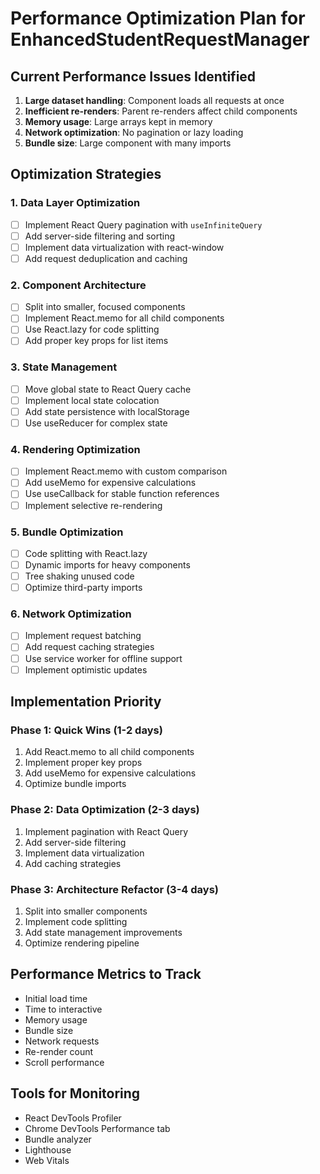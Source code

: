 # Performance Optimization Plan for EnhancedStudentRequestManager

## Current Performance Issues Identified

1. **Large dataset handling**: Component loads all requests at once
2. **Inefficient re-renders**: Parent re-renders affect child components
3. **Memory usage**: Large arrays kept in memory
4. **Network optimization**: No pagination or lazy loading
5. **Bundle size**: Large component with many imports

## Optimization Strategies

### 1. Data Layer Optimization
- [ ] Implement React Query pagination with `useInfiniteQuery`
- [ ] Add server-side filtering and sorting
- [ ] Implement data virtualization with react-window
- [ ] Add request deduplication and caching

### 2. Component Architecture
- [ ] Split into smaller, focused components
- [ ] Implement React.memo for all child components
- [ ] Use React.lazy for code splitting
- [ ] Add proper key props for list items

### 3. State Management
- [ ] Move global state to React Query cache
- [ ] Implement local state colocation
- [ ] Add state persistence with localStorage
- [ ] Use useReducer for complex state

### 4. Rendering Optimization
- [ ] Implement React.memo with custom comparison
- [ ] Add useMemo for expensive calculations
- [ ] Use useCallback for stable function references
- [ ] Implement selective re-rendering

### 5. Bundle Optimization
- [ ] Code splitting with React.lazy
- [ ] Dynamic imports for heavy components
- [ ] Tree shaking unused code
- [ ] Optimize third-party imports

### 6. Network Optimization
- [ ] Implement request batching
- [ ] Add request caching strategies
- [ ] Use service worker for offline support
- [ ] Implement optimistic updates

## Implementation Priority

### Phase 1: Quick Wins (1-2 days)
1. Add React.memo to all child components
2. Implement proper key props
3. Add useMemo for expensive calculations
4. Optimize bundle imports

### Phase 2: Data Optimization (2-3 days)
1. Implement pagination with React Query
2. Add server-side filtering
3. Implement data virtualization
4. Add caching strategies

### Phase 3: Architecture Refactor (3-4 days)
1. Split into smaller components
2. Implement code splitting
3. Add state management improvements
4. Optimize rendering pipeline

## Performance Metrics to Track
- Initial load time
- Time to interactive
- Memory usage
- Bundle size
- Network requests
- Re-render count
- Scroll performance

## Tools for Monitoring
- React DevTools Profiler
- Chrome DevTools Performance tab
- Bundle analyzer
- Lighthouse
- Web Vitals
